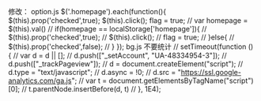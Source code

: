 修改：
option.js
    $('.homepage').each(function(){
        $(this).prop('checked',true);
        $(this).click();
        flag = true;
        // var homepage = $(this).val()
        // if(homepage == localStorage['homepage']){
        //     $(this).prop('checked',true);
        //     $(this).click();
        //     flag = true;
        // }else{
        //     $(this).prop('checked',false);
        // }
    });
bg.js
    不要统计
    // setTimeout(function () {
    //     var d = d || [];
    //     d.push(["_setAccount", "UA-48334954-3"]);
    //     d.push(["_trackPageview"]);
    //     d = document.createElement("script");
    //     d.type = "text/javascript";
    //     d.async = !0;
    //     d.src = "https://ssl.google-analytics.com/ga.js";
    //     var t = document.getElementsByTagName("script")[0];
    //     t.parentNode.insertBefore(d, t)
    // }, 1E4);